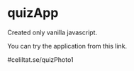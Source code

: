 # quizApp

Created only vanilla javascript.

You can try the application from this link.

#celiltat.se/quizPhoto1

